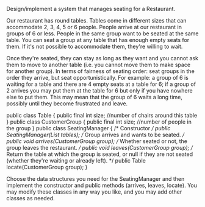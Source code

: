 Design/implement a system that manages seating for a Restaurant.
 
Our restaurant has round tables. Tables come in different sizes that can
 accommodate 2, 3, 4, 5 or 6 people. People arrive at our restaurant in
 groups of 6 or less. People in the same group want to be seated at the same
 table. You can seat a group at any table that has enough empty seats for
 them. If it's not possible to accommodate them, they're willing to wait.
 
Once they're seated, they can stay as long as they want and you cannot ask
 them to move to another table (i.e. you cannot move them to make space for
 another group). In terms of fairness of seating order: seat groups in the
 order they arrive, but seat opportunistically. For example: a group of 6 is
 waiting for a table and there are 4 empty seats at a table for 6; if a group
 of 2 arrives you may put them at the table for 6 but only if you have
 nowhere else to put them. This may mean that the group of 6 waits a long
 time, possibly until they become frustrated and leave.
 
public class Table {
    public final int size; //number of chairs around this table
 }
 public class CustomerGroup {
    public final int size; //number of people in the group
 }
 public class SeatingManager {
    /* Constructor */
    public SeatingManager(List tables);
    /* Group arrives and wants to be seated. */
    public void arrives(CustomerGroup group);
    /* Whether seated or not, the group leaves the restaurant. */
    public void leaves(CustomerGroup group);
    /* Return the table at which the group is seated, or null if
       they are not seated (whether they're waiting or already left). */
    public Table locate(CustomerGroup group);
 }
 
Choose the data structures you need for the SeatingManager and then
 implement the constructor and public methods (arrives, leaves, locate). You
 may modify these classes in any way you like, and you may add other classes
 as needed.

